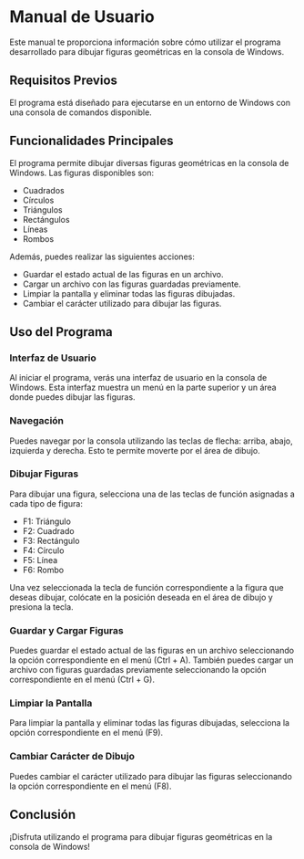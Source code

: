 # Manual de Usuario

Este manual te proporciona información sobre cómo utilizar el programa desarrollado para dibujar figuras geométricas en la consola de Windows.

## Requisitos Previos

El programa está diseñado para ejecutarse en un entorno de Windows con una consola de comandos disponible.

## Funcionalidades Principales

El programa permite dibujar diversas figuras geométricas en la consola de Windows. Las figuras disponibles son:

- Cuadrados
- Círculos
- Triángulos
- Rectángulos
- Líneas
- Rombos

Además, puedes realizar las siguientes acciones:

- Guardar el estado actual de las figuras en un archivo.
- Cargar un archivo con las figuras guardadas previamente.
- Limpiar la pantalla y eliminar todas las figuras dibujadas.
- Cambiar el carácter utilizado para dibujar las figuras.

## Uso del Programa

### Interfaz de Usuario

Al iniciar el programa, verás una interfaz de usuario en la consola de Windows. Esta interfaz muestra un menú en la parte superior y un área donde puedes dibujar las figuras.

### Navegación

Puedes navegar por la consola utilizando las teclas de flecha: arriba, abajo, izquierda y derecha. Esto te permite moverte por el área de dibujo.

### Dibujar Figuras

Para dibujar una figura, selecciona una de las teclas de función asignadas a cada tipo de figura:

- F1: Triángulo
- F2: Cuadrado
- F3: Rectángulo
- F4: Círculo
- F5: Línea
- F6: Rombo

Una vez seleccionada la tecla de función correspondiente a la figura que deseas dibujar, colócate en la posición deseada en el área de dibujo y presiona la tecla.

### Guardar y Cargar Figuras

Puedes guardar el estado actual de las figuras en un archivo seleccionando la opción correspondiente en el menú (Ctrl + A). También puedes cargar un archivo con figuras guardadas previamente seleccionando la opción correspondiente en el menú (Ctrl + G).

### Limpiar la Pantalla

Para limpiar la pantalla y eliminar todas las figuras dibujadas, selecciona la opción correspondiente en el menú (F9).

### Cambiar Carácter de Dibujo

Puedes cambiar el carácter utilizado para dibujar las figuras seleccionando la opción correspondiente en el menú (F8).

## Conclusión

¡Disfruta utilizando el programa para dibujar figuras geométricas en la consola de Windows!

